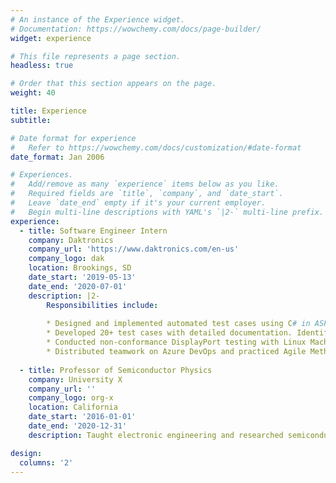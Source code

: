```yaml
---
# An instance of the Experience widget.
# Documentation: https://wowchemy.com/docs/page-builder/
widget: experience

# This file represents a page section.
headless: true

# Order that this section appears on the page.
weight: 40

title: Experience
subtitle:

# Date format for experience
#   Refer to https://wowchemy.com/docs/customization/#date-format
date_format: Jan 2006

# Experiences.
#   Add/remove as many `experience` items below as you like.
#   Required fields are `title`, `company`, and `date_start`.
#   Leave `date_end` empty if it's your current employer.
#   Begin multi-line descriptions with YAML's `|2-` multi-line prefix.
experience:
  - title: Software Engineer Intern
    company: Daktronics
    company_url: 'https://www.daktronics.com/en-us'
    company_logo: dak
    location: Brookings, SD
    date_start: '2019-05-13'
    date_end: '2020-07-01'
    description: |2-
        Responsibilities include:
        
        * Designed and implemented automated test cases using C# in ASP.Net Core by coordinating configurations of back-end components for different LED modules
        * Developed 20+ test cases with detailed documentation. Identified, evaluated, fixed defects in multiple Daktronics products. Reduced 15% overall testing time
        * Conducted non-conformance DisplayPort testing with Linux Machines
        * Distributed teamwork on Azure DevOps and practiced Agile Methodology
        
  - title: Professor of Semiconductor Physics
    company: University X
    company_url: ''
    company_logo: org-x
    location: California
    date_start: '2016-01-01'
    date_end: '2020-12-31'
    description: Taught electronic engineering and researched semiconductor physics.

design:
  columns: '2'
---
```

